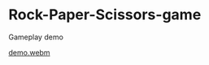 # Rock-Paper-Scissors-game

Gameplay demo

[demo.webm](https://github.com/user-attachments/assets/e64a4a10-6a17-4a4b-843a-c73d3c962a39)
